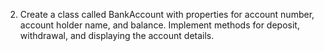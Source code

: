 2. Create a class called BankAccount with properties for account number, account holder name, and 
balance. Implement methods for deposit, withdrawal, and displaying the account details. 
